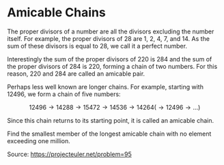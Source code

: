 # Amicable Chains

The proper divisors of a number are all the divisors excluding the number itself. For example, the proper divisors of 28 are 1, 2, 4, 7, and 14. As the sum of these divisors is equal to 28, we call it a perfect number.

Interestingly the sum of the proper divisors of 220 is 284 and the sum of the proper divisors of 284 is 220, forming a chain of two numbers. For this reason, 220 and 284 are called an amicable pair.

Perhaps less well known are longer chains. For example, starting with 12496, we form a chain of five numbers:

$$
12496 \to 14288 \to 15472 \to 14536 \to 14264(\to 12496 \to \dots)
$$

Since this chain returns to its starting point, it is called an amicable chain.

Find the smallest member of the longest amicable chain with no element exceeding one million.

Source: https://projecteuler.net/problem=95
